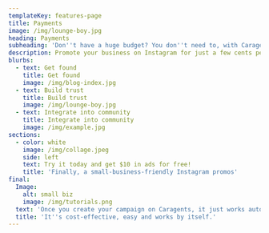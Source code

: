 ```yaml
---
templateKey: features-page
title: Payments
image: /img/lounge-boy.jpg
heading: Payments
subheading: 'Don''t have a huge budget? You don''t need to, with Caragents'
description: Promote your business on Instagram for just a few cents per post.
blurbs:
  - text: Get found
    title: Get found
    image: /img/blog-index.jpg
  - text: Build trust
    title: Build trust
    image: /img/lounge-boy.jpg
  - text: Integrate into community
    title: Integrate into community
    image: /img/example.jpg
sections:
  - color: white
    image: /img/collage.jpeg
    side: left
    text: Try it today and get $10 in ads for free!
    title: 'Finally, a small-business-friendly Instagram promos'
final:
  Image:
    alt: small biz
    image: /img/tutorials.png
  text: 'Once you create your campaign on Caragents, it just works automatically for you.'
  title: 'It''s cost-effective, easy and works by itself.'
---
```

